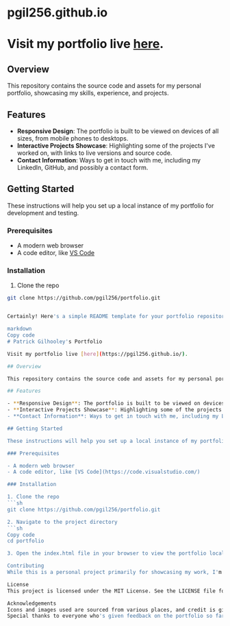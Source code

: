 # pgil256.github.io

# Visit my portfolio live [here](https://pgil256.github.io/).

## Overview

This repository contains the source code and assets for my personal portfolio, showcasing my skills, experience, and projects. 

## Features

- **Responsive Design**: The portfolio is built to be viewed on devices of all sizes, from mobile phones to desktops.
- **Interactive Projects Showcase**: Highlighting some of the projects I've worked on, with links to live versions and source code.
- **Contact Information**: Ways to get in touch with me, including my LinkedIn, GitHub, and possibly a contact form.

## Getting Started

These instructions will help you set up a local instance of my portfolio for development and testing.

### Prerequisites

- A modern web browser
- A code editor, like [VS Code](https://code.visualstudio.com/)

### Installation

1. Clone the repo
```sh
git clone https://github.com/pgil256/portfolio.git


Certainly! Here's a simple README template for your portfolio repository:

markdown
Copy code
# Patrick Gilhooley's Portfolio

Visit my portfolio live [here](https://pgil256.github.io/).

## Overview

This repository contains the source code and assets for my personal portfolio, showcasing my skills, experience, and projects. 

## Features

- **Responsive Design**: The portfolio is built to be viewed on devices of all sizes, from mobile phones to desktops.
- **Interactive Projects Showcase**: Highlighting some of the projects I've worked on, with links to live versions and source code.
- **Contact Information**: Ways to get in touch with me, including my LinkedIn, GitHub, and possibly a contact form.

## Getting Started

These instructions will help you set up a local instance of my portfolio for development and testing.

### Prerequisites

- A modern web browser
- A code editor, like [VS Code](https://code.visualstudio.com/)

### Installation

1. Clone the repo
```sh
git clone https://github.com/pgil256/portfolio.git

2. Navigate to the project directory
```sh
Copy code
cd portfolio

3. Open the index.html file in your browser to view the portfolio locally.

Contributing
While this is a personal project primarily for showcasing my work, I'm always open to feedback, suggestions, and collaborations. Feel free to open an issue or submit a pull request.

License
This project is licensed under the MIT License. See the LICENSE file for details.

Acknowledgements
Icons and images used are sourced from various places, and credit is given where due.
Special thanks to everyone who's given feedback on the portfolio so far.
